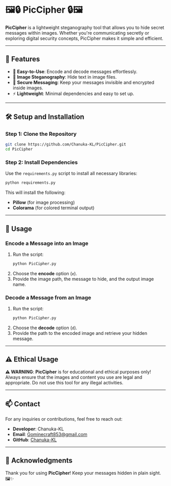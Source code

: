 
# 🖼️🔒 **PicCipher** 🔒🖼️

**PicCipher** is a lightweight steganography tool that allows you to hide secret messages within images. Whether you're communicating secretly or exploring digital security concepts, PicCipher makes it simple and efficient.

---

## 🚀 **Features**

- 🌟 **Easy-to-Use**: Encode and decode messages effortlessly.
- 🎨 **Image Steganography**: Hide text in image files.
- 🔐 **Secure Messaging**: Keep your messages invisible and encrypted inside images.
- ⚡ **Lightweight**: Minimal dependencies and easy to set up.

---

## 🛠️ **Setup and Installation**

### **Step 1: Clone the Repository**
```bash
git clone https://github.com/Chanuka-KL/PicCipher.git
cd PicCipher
```

### **Step 2: Install Dependencies**

Use the `requirements.py` script to install all necessary libraries:

```bash
python requirements.py
```

This will install the following:
- **Pillow** (for image processing)
- **Colorama** (for colored terminal output)

---

## 📜 **Usage**

### **Encode a Message into an Image**

1. Run the script:
   ```bash
   python PicCipher.py
   ```
2. Choose the **encode** option (`e`).
3. Provide the image path, the message to hide, and the output image name.

### **Decode a Message from an Image**

1. Run the script:
   ```bash
   python PicCipher.py
   ```
2. Choose the **decode** option (`d`).
3. Provide the path to the encoded image and retrieve your hidden message.

---

## ⚠️ **Ethical Usage**

**⚠️ WARNING**: **PicCipher** is for educational and ethical purposes only! Always ensure that the images and content you use are legal and appropriate. Do not use this tool for any illegal activities.

---

## 📫 **Contact**

For any inquiries or contributions, feel free to reach out:

- **Developer**: Chanuka-KL
- **Email**: Gominecraft853@gmail.com
- **GitHub**: [Chanuka-KL](https://github.com/Chanuka-KL)

---

## 🎉 **Acknowledgments**

Thank you for using **PicCipher**! Keep your messages hidden in plain sight. 🖼️✨
